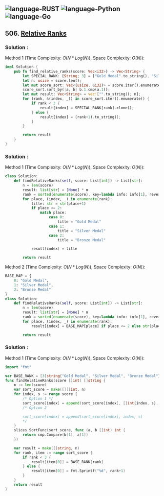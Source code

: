 ![language-RUST](https://img.shields.io/badge/RUST-8d4004?style=for-the-badge&logo=RUST)
![language-Python](https://img.shields.io/badge/Python-ffd43b?style=for-the-badge&logo=PYTHON)
![language-Go](https://img.shields.io/badge/Go-00add8?style=for-the-badge&logo=GO&logoColor=white)
---

## 506. [Relative Ranks](https://leetcode.com/problems/relative-ranks)

### Solution :

Method 1 (Time Complexity: $O(N*Log(N))$, Space Complexity: $O(N)$):
```rust
impl Solution {
    pub fn find_relative_ranks(score: Vec<i32>) -> Vec<String> {
        let SPECIAL_RANK: [String; 3] = ["Gold Medal".to_string(), "Silver Medal".to_string(), "Bronze Medal".to_string()];
        let n: usize = score.len();
        let mut score_sort: Vec<(usize, &i32)> = score.iter().enumerate().collect();
        score_sort.sort_by(|a, b| b.1.cmp(a.1));
        let mut result: Vec<String> = vec!["".to_string(); n];
        for (rank, &(index, _)) in score_sort.iter().enumerate() {
            if rank < 3 {
                result[index] = SPECIAL_RANK[rank].clone();
            } else {
                result[index] = (rank+1).to_string();
            }
        }

        return result
    }
}
```

### Solution :

Method 1 (Time Complexity: $O(N*Log(N))$, Space Complexity: $O(N)$):
```python
class Solution:
    def findRelativeRanks(self, score: List[int]) -> List[str]:
        n = len(score)
        result: list[str] = [None] * n
        rank = sorted(enumerate(score), key=lambda info: info[1], reverse=True)
        for place, (index, _) in enumerate(rank):
            title: str = str(place+1)
            if place <= 2:
                match place:
                    case 0:
                        title = "Gold Medal"
                    case 1:
                        title = "Silver Medal"
                    case 2:
                        title = "Bronze Medal"

            result[index] = title

        return result
```

Method 2 (Time Complexity: $O(N*Log(N))$, Space Complexity: $O(N)$):
```python
BASE_MAP = {
    0: "Gold Medal",
    1: "Silver Medal",
    2: "Bronze Medal"
}
class Solution:
    def findRelativeRanks(self, score: List[int]) -> List[str]:
        n = len(score)
        result: list[str] = [None] * n
        rank = sorted(enumerate(score), key=lambda info: info[1], reverse=True)
        for place, (index, _) in enumerate(rank):
            result[index] = BASE_MAP[place] if place <= 2 else str(place+1)

        return result
```

### Solution :

Method 1 (Time Complexity: $O(N*Log(N))$, Space Complexity: $O(N)$):
```go
import "fmt"

var BASE_RANK = [3]string{"Gold Medal", "Silver Medal", "Bronze Medal"}
func findRelativeRanks(score []int) []string {
    n := len(score)
    var sort_score = make([][]int, n)
    for index, s := range score {
        /* Option 1 */
        sort_score[index] = append(sort_score[index], []int{index, s}...)
        /* Option 2

        sort_score[index] = append(sort_score[index], index, s)
        */
    }
    slices.SortFunc(sort_score, func (a, b []int) int {
        return cmp.Compare(b[1], a[1])
    })

    var result = make([]string, n)
    for rank, item := range sort_score {
        if rank < 3 {
            result[item[0]] = BASE_RANK[rank]
        } else {
            result[item[0]] = fmt.Sprintf("%d", rank+1)
        }
    }
    return result
}
```
